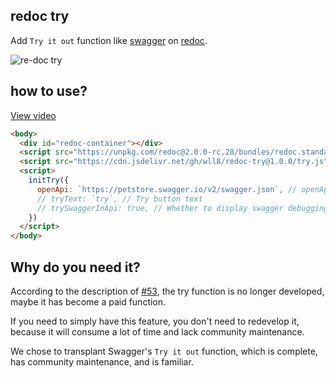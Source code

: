## redoc try
Add `Try it out` function like [swagger](https://petstore.swagger.io/) on [redoc](https://github.com/Redocly/redoc).

![re-doc try](https://github.com/wll8/redoc-try/raw/master/redoc_WX20200518-152825.png)

## how to use?

[View video](https://cdn.jsdelivr.net/gh/wll8/static/Video_20200518145834_redoc_show.mp4)

``` html
<body>
  <div id="redoc-container"></div>
  <script src="https://unpkg.com/redoc@2.0.0-rc.28/bundles/redoc.standalone.js"> </script>
  <script src="https://cdn.jsdelivr.net/gh/wll8/redoc-try@1.0.0/try.js"></script>
  <script>
    initTry({
      openApi: `https://petstore.swagger.io/v2/swagger.json`, // openApi address
      // tryText: `try`, // Try button text
      // trySwaggerInApi: true, // Whether to display swagger debugging window under api?
    })
  </script>
</body>
```

## Why do you need it?

According to the description of [#53]((https://github.com/Redocly/redoc/issues/53) ), the try function is no longer developed, maybe it has become a paid function.

If you need to simply have this feature, you don't need to redevelop it, because it will consume a lot of time and lack community maintenance.

We chose to transplant Swagger's `Try it out` function, which is complete, has community maintenance, and is familiar.
